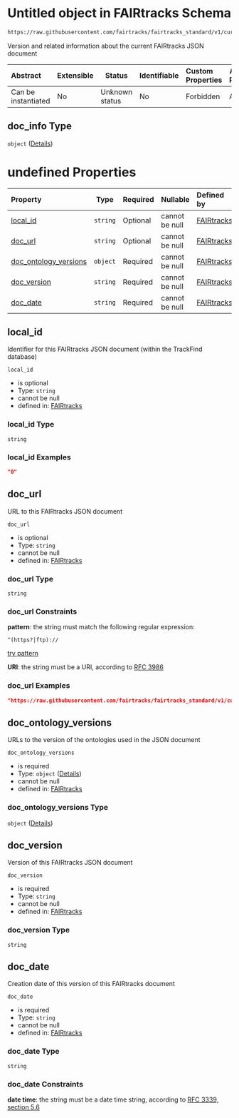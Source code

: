 # Untitled object in FAIRtracks Schema

```txt
https://raw.githubusercontent.com/fairtracks/fairtracks_standard/v1/current/json/schema/fairtracks.schema.json#/properties/doc_info
```

Version and related information about the current FAIRtracks JSON document


| Abstract            | Extensible | Status         | Identifiable | Custom Properties | Additional Properties | Access Restrictions | Defined In                                                                               |
| :------------------ | ---------- | -------------- | ------------ | :---------------- | --------------------- | ------------------- | ---------------------------------------------------------------------------------------- |
| Can be instantiated | No         | Unknown status | No           | Forbidden         | Allowed               | none                | [fairtracks.schema.json\*](../json/schema/fairtracks.schema.json "open original schema") |

## doc_info Type

`object` ([Details](fairtracks-properties-doc_info.md))

# undefined Properties

| Property                                        | Type     | Required | Nullable       | Defined by                                                                                                                                                                                                                                                   |
| :---------------------------------------------- | -------- | -------- | -------------- | :----------------------------------------------------------------------------------------------------------------------------------------------------------------------------------------------------------------------------------------------------------- |
| [local_id](#local_id)                           | `string` | Optional | cannot be null | [FAIRtracks](fairtracks-properties-doc_info-properties-local_id.md "https&#x3A;//raw.githubusercontent.com/fairtracks/fairtracks_standard/v1/current/json/schema/fairtracks.schema.json#/properties/doc_info/properties/local_id")                           |
| [doc_url](#doc_url)                             | `string` | Optional | cannot be null | [FAIRtracks](fairtracks-properties-doc_info-properties-doc_url.md "https&#x3A;//raw.githubusercontent.com/fairtracks/fairtracks_standard/v1/current/json/schema/fairtracks.schema.json#/properties/doc_info/properties/doc_url")                             |
| [doc_ontology_versions](#doc_ontology_versions) | `object` | Required | cannot be null | [FAIRtracks](fairtracks-properties-doc_info-properties-doc_ontology_versions.md "https&#x3A;//raw.githubusercontent.com/fairtracks/fairtracks_standard/v1/current/json/schema/fairtracks.schema.json#/properties/doc_info/properties/doc_ontology_versions") |
| [doc_version](#doc_version)                     | `string` | Required | cannot be null | [FAIRtracks](fairtracks-properties-doc_info-properties-doc_version.md "https&#x3A;//raw.githubusercontent.com/fairtracks/fairtracks_standard/v1/current/json/schema/fairtracks.schema.json#/properties/doc_info/properties/doc_version")                     |
| [doc_date](#doc_date)                           | `string` | Required | cannot be null | [FAIRtracks](fairtracks-properties-doc_info-properties-doc_date.md "https&#x3A;//raw.githubusercontent.com/fairtracks/fairtracks_standard/v1/current/json/schema/fairtracks.schema.json#/properties/doc_info/properties/doc_date")                           |

## local_id

Identifier for this FAIRtracks JSON document (within the TrackFind database)


`local_id`

-   is optional
-   Type: `string`
-   cannot be null
-   defined in: [FAIRtracks](fairtracks-properties-doc_info-properties-local_id.md "https&#x3A;//raw.githubusercontent.com/fairtracks/fairtracks_standard/v1/current/json/schema/fairtracks.schema.json#/properties/doc_info/properties/local_id")

### local_id Type

`string`

### local_id Examples

```json
"0"
```

## doc_url

URL to this FAIRtracks JSON document


`doc_url`

-   is optional
-   Type: `string`
-   cannot be null
-   defined in: [FAIRtracks](fairtracks-properties-doc_info-properties-doc_url.md "https&#x3A;//raw.githubusercontent.com/fairtracks/fairtracks_standard/v1/current/json/schema/fairtracks.schema.json#/properties/doc_info/properties/doc_url")

### doc_url Type

`string`

### doc_url Constraints

**pattern**: the string must match the following regular expression: 

```regexp
^(https?|ftp)://
```

[try pattern](https://regexr.com/?expression=%5E(https%3F%7Cftp)%3A%2F%2F "try regular expression with regexr.com")

**URI**: the string must be a URI, according to [RFC 3986](https://tools.ietf.org/html/rfc4291 "check the specification")

### doc_url Examples

```json
"https://raw.githubusercontent.com/fairtracks/fairtracks_standard/v1/current/json/examples/fairtracks.example.json"
```

## doc_ontology_versions

URLs to the version of the ontologies used in the JSON document


`doc_ontology_versions`

-   is required
-   Type: `object` ([Details](fairtracks-properties-doc_info-properties-doc_ontology_versions.md))
-   cannot be null
-   defined in: [FAIRtracks](fairtracks-properties-doc_info-properties-doc_ontology_versions.md "https&#x3A;//raw.githubusercontent.com/fairtracks/fairtracks_standard/v1/current/json/schema/fairtracks.schema.json#/properties/doc_info/properties/doc_ontology_versions")

### doc_ontology_versions Type

`object` ([Details](fairtracks-properties-doc_info-properties-doc_ontology_versions.md))

## doc_version

Version of this FAIRtracks JSON document


`doc_version`

-   is required
-   Type: `string`
-   cannot be null
-   defined in: [FAIRtracks](fairtracks-properties-doc_info-properties-doc_version.md "https&#x3A;//raw.githubusercontent.com/fairtracks/fairtracks_standard/v1/current/json/schema/fairtracks.schema.json#/properties/doc_info/properties/doc_version")

### doc_version Type

`string`

## doc_date

Creation date of this version of this FAIRtracks document


`doc_date`

-   is required
-   Type: `string`
-   cannot be null
-   defined in: [FAIRtracks](fairtracks-properties-doc_info-properties-doc_date.md "https&#x3A;//raw.githubusercontent.com/fairtracks/fairtracks_standard/v1/current/json/schema/fairtracks.schema.json#/properties/doc_info/properties/doc_date")

### doc_date Type

`string`

### doc_date Constraints

**date time**: the string must be a date time string, according to [RFC 3339, section 5.6](https://tools.ietf.org/html/rfc3339 "check the specification")
